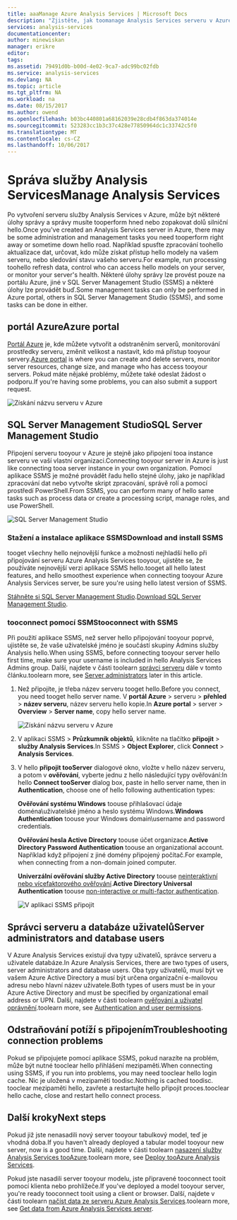 ```yaml
---
title: aaaManage Azure Analysis Services | Microsoft Docs
description: "Zjistěte, jak toomanage Analysis Services serveru v Azure."
services: analysis-services
documentationcenter: 
author: minewiskan
manager: erikre
editor: 
tags: 
ms.assetid: 79491d0b-b00d-4e02-9ca7-adc99bc02fdb
ms.service: analysis-services
ms.devlang: NA
ms.topic: article
ms.tgt_pltfrm: NA
ms.workload: na
ms.date: 08/15/2017
ms.author: owend
ms.openlocfilehash: b03bc440801a68162039e28cdb4f863da374014e
ms.sourcegitcommit: 523283cc1b3c37c428e77850964dc1c33742c5f0
ms.translationtype: MT
ms.contentlocale: cs-CZ
ms.lasthandoff: 10/06/2017
---
```

# <a name="manage-analysis-services"></a><span data-ttu-id="0e59e-103">Správa služby Analysis Services</span><span class="sxs-lookup"><span data-stu-id="0e59e-103">Manage Analysis Services</span></span>
<span data-ttu-id="0e59e-104">Po vytvoření serveru služby Analysis Services v Azure, může být některé úlohy správy a správy musíte tooperform hned nebo zopakovat dolů silniční hello.</span><span class="sxs-lookup"><span data-stu-id="0e59e-104">Once you've created an Analysis Services server in Azure, there may be some administration and management tasks you need tooperform right away or sometime down hello road.</span></span> <span data-ttu-id="0e59e-105">Například spusťte zpracování toohello aktualizace dat, určovat, kdo může získat přístup hello modely na vašem serveru, nebo sledování stavu vašeho serveru.</span><span class="sxs-lookup"><span data-stu-id="0e59e-105">For example, run processing toohello refresh data, control who can access hello models on your server, or monitor your server's health.</span></span> <span data-ttu-id="0e59e-106">Některé úlohy správy lze provést pouze na portálu Azure, jiné v SQL Server Management Studio (SSMS) a některé úlohy lze provádět buď.</span><span class="sxs-lookup"><span data-stu-id="0e59e-106">Some management tasks can only be performed in Azure portal, others in SQL Server Management Studio (SSMS), and some tasks can be done in either.</span></span>

## <a name="azure-portal"></a><span data-ttu-id="0e59e-107">portál Azure</span><span class="sxs-lookup"><span data-stu-id="0e59e-107">Azure portal</span></span>
<span data-ttu-id="0e59e-108">[Portál Azure](http://portal.azure.com/) je, kde můžete vytvořit a odstraněním serverů, monitorování prostředky serveru, změnit velikost a nastavit, kdo má přístup tooyour servery.</span><span class="sxs-lookup"><span data-stu-id="0e59e-108">[Azure portal](http://portal.azure.com/) is where you can create and delete servers, monitor server resources, change size, and manage who has access tooyour servers.</span></span>  <span data-ttu-id="0e59e-109">Pokud máte nějaké problémy, můžete také odeslat žádost o podporu.</span><span class="sxs-lookup"><span data-stu-id="0e59e-109">If you're having some problems, you can also submit a support request.</span></span>

![Získání názvu serveru v Azure](./media/analysis-services-manage/aas-manage-portal.png)

## <a name="sql-server-management-studio"></a><span data-ttu-id="0e59e-111">SQL Server Management Studio</span><span class="sxs-lookup"><span data-stu-id="0e59e-111">SQL Server Management Studio</span></span>
<span data-ttu-id="0e59e-112">Připojení serveru tooyour v Azure je stejně jako připojení tooa instance serveru ve vaší vlastní organizaci.</span><span class="sxs-lookup"><span data-stu-id="0e59e-112">Connecting tooyour server in Azure is just like connecting tooa server instance in your own organization.</span></span> <span data-ttu-id="0e59e-113">Pomocí aplikace SSMS je možné provádět řadu hello stejné úlohy, jako je například zpracování dat nebo vytvořte skript zpracování, správě rolí a pomocí prostředí PowerShell.</span><span class="sxs-lookup"><span data-stu-id="0e59e-113">From SSMS, you can perform many of hello same tasks such as process data or create a processing script, manage roles, and use PowerShell.</span></span>
  
![SQL Server Management Studio](./media/analysis-services-manage/aas-manage-ssms.png)

### <a name="download-and-install-ssms"></a><span data-ttu-id="0e59e-115">Stažení a instalace aplikace SSMS</span><span class="sxs-lookup"><span data-stu-id="0e59e-115">Download and install SSMS</span></span>
<span data-ttu-id="0e59e-116">tooget všechny hello nejnovější funkce a možnosti nejhladší hello při připojování serveru Azure Analysis Services tooyour, ujistěte se, že používáte nejnovější verzi aplikace SSMS hello.</span><span class="sxs-lookup"><span data-stu-id="0e59e-116">tooget all hello latest features, and hello smoothest experience when connecting tooyour Azure Analysis Services server, be sure you're using hello latest version of SSMS.</span></span> 

<span data-ttu-id="0e59e-117">[Stáhněte si SQL Server Management Studio](https://docs.microsoft.com/sql/ssms/download-sql-server-management-studio-ssms).</span><span class="sxs-lookup"><span data-stu-id="0e59e-117">[Download SQL Server Management Studio](https://docs.microsoft.com/sql/ssms/download-sql-server-management-studio-ssms).</span></span>


### <a name="tooconnect-with-ssms"></a><span data-ttu-id="0e59e-118">tooconnect pomocí SSMS</span><span class="sxs-lookup"><span data-stu-id="0e59e-118">tooconnect with SSMS</span></span>
 <span data-ttu-id="0e59e-119">Při použití aplikace SSMS, než server hello připojování tooyour poprvé, ujistěte se, že vaše uživatelské jméno je součástí skupiny Admins služby Analysis hello.</span><span class="sxs-lookup"><span data-stu-id="0e59e-119">When using SSMS, before connecting tooyour server hello first time, make sure your username is included in hello Analysis Services Admins group.</span></span> <span data-ttu-id="0e59e-120">Další, najdete v části toolearn [správci serveru](#server-administrators) dále v tomto článku.</span><span class="sxs-lookup"><span data-stu-id="0e59e-120">toolearn more, see [Server administrators](#server-administrators) later in this article.</span></span>

1. <span data-ttu-id="0e59e-121">Než připojíte, je třeba název serveru tooget hello.</span><span class="sxs-lookup"><span data-stu-id="0e59e-121">Before you connect, you need tooget hello server name.</span></span> <span data-ttu-id="0e59e-122">V **portál Azure** > serveru > **přehled** > **název serveru**, název serveru hello kopie.</span><span class="sxs-lookup"><span data-stu-id="0e59e-122">In **Azure portal** > server > **Overview** > **Server name**, copy hello server name.</span></span>
   
    ![Získání názvu serveru v Azure](./media/analysis-services-deploy/aas-deploy-get-server-name.png)
2. <span data-ttu-id="0e59e-124">V aplikaci SSMS > **Průzkumník objektů**, klikněte na tlačítko **připojit** > **služby Analysis Services**.</span><span class="sxs-lookup"><span data-stu-id="0e59e-124">In SSMS > **Object Explorer**, click **Connect** > **Analysis Services**.</span></span>
3. <span data-ttu-id="0e59e-125">V hello **připojit tooServer** dialogové okno, vložte v hello název serveru, a potom v **ověřování**, vyberte jednu z hello následující typy ověřování:</span><span class="sxs-lookup"><span data-stu-id="0e59e-125">In hello **Connect tooServer** dialog box, paste in hello server name, then in **Authentication**, choose one of hello following authentication types:</span></span>
   
    <span data-ttu-id="0e59e-126">**Ověřování systému Windows** toouse přihlašovací údaje doména\uživatelské jméno a heslo systému Windows.</span><span class="sxs-lookup"><span data-stu-id="0e59e-126">**Windows Authentication** toouse your Windows domain\username and password credentials.</span></span>

    <span data-ttu-id="0e59e-127">**Ověřování hesla Active Directory** toouse účet organizace.</span><span class="sxs-lookup"><span data-stu-id="0e59e-127">**Active Directory Password Authentication** toouse an organizational account.</span></span> <span data-ttu-id="0e59e-128">Například když připojení z jiné domény připojený počítač.</span><span class="sxs-lookup"><span data-stu-id="0e59e-128">For example, when connecting from a non-domain joined computer.</span></span>

    <span data-ttu-id="0e59e-129">**Univerzální ověřování služby Active Directory** toouse [neinteraktivní nebo vícefaktorového ověřování](../sql-database/sql-database-ssms-mfa-authentication.md).</span><span class="sxs-lookup"><span data-stu-id="0e59e-129">**Active Directory Universal Authentication** toouse [non-interactive or multi-factor authentication](../sql-database/sql-database-ssms-mfa-authentication.md).</span></span> 
   
    ![V aplikaci SSMS připojit](./media/analysis-services-manage/aas-manage-connect-ssms.png)

## <a name="server-administrators-and-database-users"></a><span data-ttu-id="0e59e-131">Správci serveru a databáze uživatelů</span><span class="sxs-lookup"><span data-stu-id="0e59e-131">Server administrators and database users</span></span>
<span data-ttu-id="0e59e-132">V Azure Analysis Services existují dva typy uživatelů, správce serveru a uživatele databáze.</span><span class="sxs-lookup"><span data-stu-id="0e59e-132">In Azure Analysis Services, there are two types of users, server administrators and database users.</span></span> <span data-ttu-id="0e59e-133">Oba typy uživatelů, musí být ve vašem Azure Active Directory a musí být určena organizační e-mailovou adresu nebo hlavní název uživatele.</span><span class="sxs-lookup"><span data-stu-id="0e59e-133">Both types of users must be in your Azure Active Directory and must be specified by organizational email address or UPN.</span></span> <span data-ttu-id="0e59e-134">Další, najdete v části toolearn [ověřování a uživatel oprávnění](analysis-services-manage-users.md).</span><span class="sxs-lookup"><span data-stu-id="0e59e-134">toolearn more, see [Authentication and user permissions](analysis-services-manage-users.md).</span></span>


## <a name="troubleshooting-connection-problems"></a><span data-ttu-id="0e59e-135">Odstraňování potíží s připojením</span><span class="sxs-lookup"><span data-stu-id="0e59e-135">Troubleshooting connection problems</span></span>
<span data-ttu-id="0e59e-136">Pokud se připojujete pomocí aplikace SSMS, pokud narazíte na problém, může být nutné tooclear hello přihlášení mezipaměti.</span><span class="sxs-lookup"><span data-stu-id="0e59e-136">When connecting using SSMS, if you run into problems, you may need tooclear hello login cache.</span></span> <span data-ttu-id="0e59e-137">Nic je uložená v mezipaměti toodisc.</span><span class="sxs-lookup"><span data-stu-id="0e59e-137">Nothing is cached toodisc.</span></span> <span data-ttu-id="0e59e-138">tooclear mezipaměti hello, zavřete a restartujte hello připojit proces.</span><span class="sxs-lookup"><span data-stu-id="0e59e-138">tooclear hello cache, close and restart hello connect process.</span></span> 

## <a name="next-steps"></a><span data-ttu-id="0e59e-139">Další kroky</span><span class="sxs-lookup"><span data-stu-id="0e59e-139">Next steps</span></span>
<span data-ttu-id="0e59e-140">Pokud již jste nenasadili nový server tooyour tabulkový model, teď je vhodná doba.</span><span class="sxs-lookup"><span data-stu-id="0e59e-140">If you haven't already deployed a tabular model tooyour new server, now is a good time.</span></span> <span data-ttu-id="0e59e-141">Další, najdete v části toolearn [nasazení služby Analysis Services tooAzure](analysis-services-deploy.md).</span><span class="sxs-lookup"><span data-stu-id="0e59e-141">toolearn more, see [Deploy tooAzure Analysis Services](analysis-services-deploy.md).</span></span>

<span data-ttu-id="0e59e-142">Pokud jste nasadili server tooyour modelu, jste připravené tooconnect tooit pomocí klienta nebo prohlížeče.</span><span class="sxs-lookup"><span data-stu-id="0e59e-142">If you've deployed a model tooyour server, you're ready tooconnect tooit using a client or browser.</span></span> <span data-ttu-id="0e59e-143">Další, najdete v části toolearn [načíst data ze serveru Azure Analysis Services](analysis-services-connect.md).</span><span class="sxs-lookup"><span data-stu-id="0e59e-143">toolearn more, see [Get data from Azure Analysis Services server](analysis-services-connect.md).</span></span>

